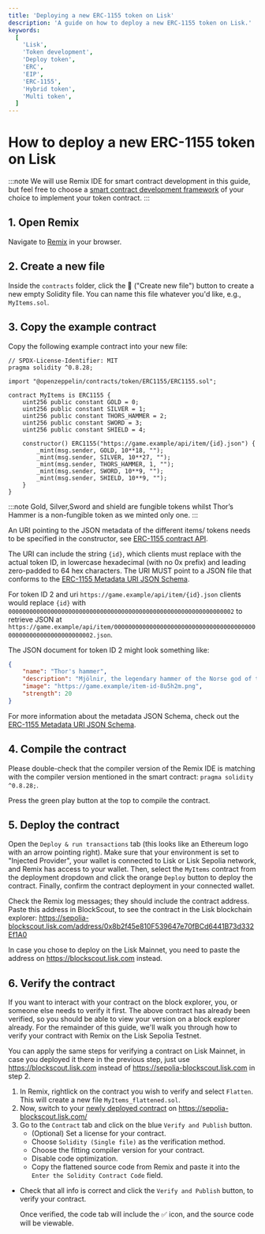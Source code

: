 ```yaml
---
title: 'Deploying a new ERC-1155 token on Lisk'
description: 'A guide on how to deploy a new ERC-1155 token on Lisk.'
keywords:
  [
    'Lisk',
    'Token development',
    'Deploy token',
    'ERC',
    'EIP',
    'ERC-1155',
    'Hybrid token',
    'Multi token',
  ]
---
```


# How to deploy a new ERC-1155 token on Lisk

:::note
We will use Remix IDE for smart contract development in this guide, but feel free to choose a [smart contract development framework](/category/building-on-lisk/deploying-smart-contract) of your choice to implement your token contract.
:::

## 1. Open Remix

Navigate to [Remix](https://remix.ethereum.org) in your browser.

## 2. Create a new file
Inside the `contracts` folder, click the 📄 ("Create new file") button to create a new empty Solidity file.
You can name this file whatever you'd like, e.g., `MyItems.sol`.

## 3. Copy the example contract

Copy the following example contract into your new file:

```solidity
// SPDX-License-Identifier: MIT
pragma solidity ^0.8.28;

import "@openzeppelin/contracts/token/ERC1155/ERC1155.sol";

contract MyItems is ERC1155 {
    uint256 public constant GOLD = 0;
    uint256 public constant SILVER = 1;
    uint256 public constant THORS_HAMMER = 2;
    uint256 public constant SWORD = 3;
    uint256 public constant SHIELD = 4;

    constructor() ERC1155("https://game.example/api/item/{id}.json") {
        _mint(msg.sender, GOLD, 10**18, "");
        _mint(msg.sender, SILVER, 10**27, "");
        _mint(msg.sender, THORS_HAMMER, 1, "");
        _mint(msg.sender, SWORD, 10**9, "");
        _mint(msg.sender, SHIELD, 10**9, "");
    }
}
```

:::note
Gold, Silver,Sword and shield are fungible tokens whilst Thor’s Hammer is a non-fungible token as we minted only one.
:::

An URI pointing to the JSON metadata of the different items/ tokens needs to be specified in the constructor, see [ERC-1155 contract API](https://docs.openzeppelin.com/contracts/3.x/api/token/erc1155#ERC1155).

The URI can include the string `{id}`, which clients must replace with the actual token ID, in lowercase hexadecimal (with no 0x prefix) and leading zero-padded to 64 hex characters.
The URI MUST point to a JSON file that conforms to the [ERC-1155 Metadata URI JSON Schema](https://eips.ethereum.org/EIPS/eip-1155).


For token ID 2 and uri `https://game.example/api/item/{id}.json` clients would replace `{id}` with `0000000000000000000000000000000000000000000000000000000000000002` to retrieve JSON at `https://game.example/api/item/0000000000000000000000000000000000000000000000000000000000000002.json`.

The JSON document for token ID 2 might look something like:

```json
{
    "name": "Thor's hammer",
    "description": "Mjölnir, the legendary hammer of the Norse god of thunder.",
    "image": "https://game.example/item-id-8u5h2m.png",
    "strength": 20
}
```

For more information about the metadata JSON Schema, check out the [ERC-1155 Metadata URI JSON Schema](https://github.com/ethereum/EIPs/blob/master/EIPS/eip-1155.md#erc-1155-metadata-uri-json-schema).

## 4. Compile the contract

Please double-check that the compiler version of the Remix IDE is matching  with the compiler version mentioned in the smart contract: `pragma solidity ^0.8.28;`.

Press the green play button at the top to compile the contract.

## 5. Deploy the contract

Open the `Deploy & run transactions` tab (this looks like an Ethereum logo with an arrow pointing right).
Make sure that your environment is set to "Injected Provider", your wallet is connected to Lisk or Lisk Sepolia network, and Remix has access to your wallet.
Then, select the `MyItems` contract from the deployment dropdown and click the orange `Deploy` button to deploy the contract.
Finally, confirm the contract deployment in your connected wallet.

Check the Remix log messages; they should include the contract address.
Paste this address in BlockScout, to see the contract in the Lisk blockchain explorer: https://sepolia-blockscout.lisk.com/address/0x8b2f45e810F539647e70fBCd6441B73d332Ef1A0

In case you chose to deploy on the Lisk Mainnet, you need to paste the address on https://blockscout.lisk.com instead.

## 6. Verify the contract

If you want to interact with your contract on the block explorer, you, or someone else needs to verify it first.
The above contract has already been verified, so you should be able to view your version on a block explorer already.
For the remainder of this guide, we'll walk you through how to verify your contract with Remix on the Lisk Sepolia Testnet.

You can apply the same steps for verifying a contract on Lisk Mainnet, in case you deployed it there in the previous step, just use https://blockscout.lisk.com instead of https://sepolia-blockscout.lisk.com in step 2.

1. In Remix, rightlick on the contract you wish to verify and select `Flatten`.
This will create a new file `MyItems_flattened.sol`.
2.  Now, switch to your [newly deployed contract](https://sepolia-blockscout.lisk.com/address/0x8b2f45e810F539647e70fBCd6441B73d332Ef1A0) on https://sepolia-blockscout.lisk.com/
3. Go to the `Contract` tab and click on the blue `Verify and Publish` button.
    - (Optional) Set a license for your contract.
    - Choose `Solidity (Single file)` as the verification method.
    - Choose the fitting compiler version for your contract.
    - Disable code optimization.
    - Copy the flattened source code from Remix and paste it into the `Enter the Solidity Contract Code` field.
- Check that all info is correct and click the `Verify and Publish` button, to verify your contract.
  
  Once verified, the code tab will include the ✅ icon, and the source code will be viewable.
